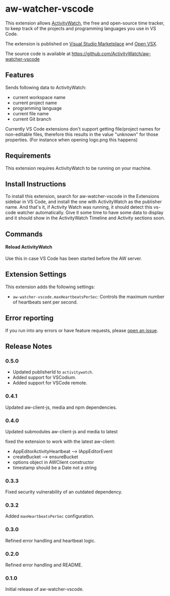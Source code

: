 # aw-watcher-vscode

This extension allows [ActivityWatch](https://activitywatch.net), the free and open-source time tracker, to keep track of the projects and programming languages you use in VS Code.

The extension is published on [Visual Studio Marketplace](https://marketplace.visualstudio.com/items?itemName=activitywatch.aw-watcher-vscode) and [Open VSX](https://open-vsx.org/extension/ActivityWatch/aw-watcher-vscode).

The source code is available at https://github.com/ActivityWatch/aw-watcher-vscode

## Features

Sends following data to ActivityWatch:
- current workspace name
- current project name
- programming language
- current file name
- current Git branch

Currently VS Code extensions don't support getting file/project names for non-editable files, therefore this results in the value "unknown" for those properties. (For instance when opening logo.png this happens)

## Requirements

This extension requires ActivityWatch to be running on your machine.

## Install Instructions

To install this extension, search for aw-watcher-vscode in the Extensions sidebar in VS Code, and install the one with ActivityWatch as the publisher name. And that's it, if Activity Watch was running, it should detect this vs-code watcher automatically. Give it some time to have some data to display and it should show in the ActivityWatch Timeline and Activity sections soon.

## Commands

#### Reload ActivityWatch

Use this in case VS Code has been started before the AW server.

## Extension Settings

This extension adds the following settings:

- `aw-watcher-vscode.maxHeartbeatsPerSec`: Controls the maximum number of heartbeats sent per second.
<!--
TODO:
* `aw-watcher-vscode.enable`: enable/disable this extension
-->

## Error reporting

If you run into any errors or have feature requests, please [open an issue](https://github.com/ActivityWatch/aw-watcher-vscode).

<!--
## Known Issues

Calling out known issues can help limit users opening duplicate issues against your extension.
-->

## Release Notes

### 0.5.0

 - Updated publisherId to `activitywatch`.
 - Added support for VSCodium.
 - Added support for VSCode remote.

### 0.4.1

Updated aw-client-js, media and npm dependencies.

### 0.4.0

Updated submodules aw-client-js and media to latest

fixed the extension to work with the latest aw-client:
- AppEditorActivityHeartbeat --> IAppEditorEvent
- createBucket --> ensureBucket
- options object in AWClient constructor
- timestamp should be a Date not a string

### 0.3.3

Fixed security vulnerability of an outdated dependency.

### 0.3.2

Added `maxHeartbeatsPerSec` configuration.

### 0.3.0

Refined error handling and heartbeat logic.

### 0.2.0

Refined error handling and README.

### 0.1.0

Initial release of aw-watcher-vscode.
